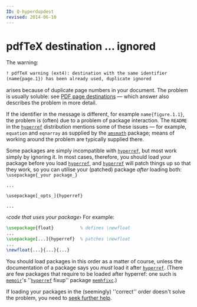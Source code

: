 ```yaml
---
ID: Q-hyperdupdest
revised: 2014-06-10
---
```

# pdfTeX destination &hellip; ignored

The warning:
```latex
! pdfTeX warning (ext4): destination with the same identifier
(name{page.1}) has been already used, duplicate ignored
```
arises because of duplicate page numbers in your document.  The
problem is usually soluble: see 
[PDF page destinations](FAQ-pdfpagelabels.md)&nbsp;&mdash; which
answer also describes the problem in more detail.

If the identifier in the message is different, for example
`name{figure.1.1}`, the problem is (often) due to a problem of
package interaction.  The `README` in the [`hyperref`](https://ctan.org/pkg/hyperref)
distribution mentions some of these issues&nbsp;&mdash; for example,
`equation` and `eqnarray` as supplied by the
[`amsmath`](https://ctan.org/pkg/amsmath) package; means of working around the problem are
typically supplied there.

Some packages are simply incompatible with
[`hyperref`](https://ctan.org/pkg/hyperref), but most work simply by ignoring it.  In most
cases, therefore, you should load your package before you load
[`hyperref`](https://ctan.org/pkg/hyperref), and [`hyperref`](https://ctan.org/pkg/hyperref) will patch things up so
that they work, so you can utilise your (patched) package _after_
loading both:
  `\usepackage{_your package_}`

  `...`

  `\usepackage[_opts_]{hyperref}`

  `...`

  &lsaquo;_code that uses your package_&rsaquo;
For example:
```latex
\usepackage{float}          % defines \newfloat
...
\usepackage[...]{hyperref}  % patches \newfloat
...
\newfloat{...}{...}{...}
```
You should load packages in this order as a matter of course, unless
the documentation of a package says you _must_ load it after
[`hyperref`](https://ctan.org/pkg/hyperref).  (There are few packages that require to be
loaded after hyperref: one such is [`memoir`](https://ctan.org/pkg/memoir)'s
''[`hyperref`](https://ctan.org/pkg/hyperref) fixup'' package [`memhfixc`](https://ctan.org/pkg/memhfixc).)

If loading your packages in the (seemingly) ''correct'' order doesn't
solve the problem, you need to [seek further help](FAQ-gethelp.md).


